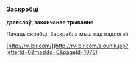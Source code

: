 ### Заскрэбці
**дзеяслоў, закончанае трыванне**

Пачаць скрэбці. Заскрэбла мыш пад падлогай.

<a rel="author">[http://rv-blr.com/](http://rv-blr.com/slounik.jsp?letterId=0&maskId=0&pageId=1076)</a>
